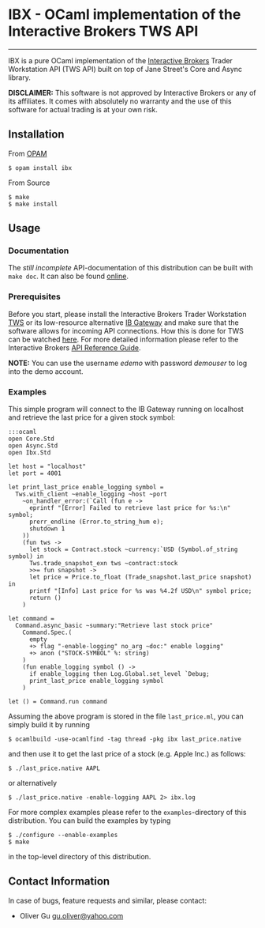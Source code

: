 IBX - OCaml implementation of the Interactive Brokers TWS API
==================================================================

---------------------------------------------------------------------------

IBX is a pure OCaml implementation of the
[Interactive Brokers](http://www.interactivebrokers.com/en/main.php)
Trader Workstation API (TWS API) built on top of Jane Street's Core
and Async library.

__DISCLAIMER:__ This software is not approved by Interactive Brokers or any
of its affiliates. It comes with absolutely no warranty and the use of
this software for actual trading is at your own risk.

Installation
------------

From [OPAM](http://opam.ocaml.org)

    $ opam install ibx

From Source

    $ make
    $ make install

Usage
-----

### Documentation

The _still incomplete_ API-documentation of this distribution can be built with `make doc`.
It can also be found [online](http://ogu.bitbucket.org/ibx/api/).

### Prerequisites

Before you start, please install the Interactive Brokers Trader Workstation
[TWS](http://www.interactivebrokers.com/en/p.php?f=tws) or its low-resource alternative
[IB Gateway](https://www.interactivebrokers.com/en/?f=%2Fen%2Fsoftware%2Fibapi.php)
and make sure that the software allows for incoming API connections. How this is
done for TWS can be watched [here](http://www.youtube.com/watch?v=53tmypRq5wI).
For more detailed information please refer to the Interactive Brokers
[API Reference Guide](http://www.interactivebrokers.com/en/software/api/api.htm).

__NOTE:__ You can use the username _edemo_ with password _demouser_
to log into the demo account.

### Examples

This simple program will connect to the IB Gateway running on localhost
and retrieve the last price for a given stock symbol:

    :::ocaml
    open Core.Std
    open Async.Std
    open Ibx.Std

    let host = "localhost"
    let port = 4001

    let print_last_price enable_logging symbol =
      Tws.with_client ~enable_logging ~host ~port
        ~on_handler_error:(`Call (fun e ->
          eprintf "[Error] Failed to retrieve last price for %s:\n" symbol;
          prerr_endline (Error.to_string_hum e);
          shutdown 1
        ))
        (fun tws ->
          let stock = Contract.stock ~currency:`USD (Symbol.of_string symbol) in
          Tws.trade_snapshot_exn tws ~contract:stock
          >>= fun snapshot ->
          let price = Price.to_float (Trade_snapshot.last_price snapshot) in
          printf "[Info] Last price for %s was %4.2f USD\n" symbol price;
          return ()
        )

    let command =
      Command.async_basic ~summary:"Retrieve last stock price"
        Command.Spec.(
          empty
          +> flag "-enable-logging" no_arg ~doc:" enable logging"
          +> anon ("STOCK-SYMBOL" %: string)
        )
        (fun enable_logging symbol () ->
          if enable_logging then Log.Global.set_level `Debug;
          print_last_price enable_logging symbol
        )

    let () = Command.run command

Assuming the above program is stored in the file `last_price.ml`,
you can simply build it by running

    $ ocamlbuild -use-ocamlfind -tag thread -pkg ibx last_price.native

and then use it to get the last price of a stock (e.g. Apple Inc.)
as follows:

    $ ./last_price.native AAPL

or alternatively

    $ ./last_price.native -enable-logging AAPL 2> ibx.log

For more complex examples please refer to the `examples`-directory of this
distribution. You can build the examples by typing

    $ ./configure --enable-examples
    $ make

in the top-level directory of this distribution.

Contact Information
-------------------

In case of bugs, feature requests and similar, please contact:

  * Oliver Gu <gu.oliver@yahoo.com>
